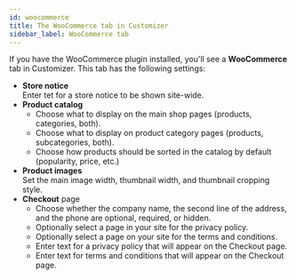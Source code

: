 ```yaml
---
id: woocommerce
title: The WooCommerce tab in Customizer
sidebar_label: WooCommerce tab
---
```

If you have the WooCommerce plugin installed, you'll see a **WooCommerce** tab in Customizer. This tab has the following settings:

* **Store notice**  
  Enter tet for a store notice to be shown site-wide.
* **Product catalog**
  * Choose what to display on the main shop pages (products, categories, both).
  * Choose what to display on product category pages (products, subcategories, both).
  * Choose how products should be sorted in the catalog by default (popularity, price, etc.)
* **Product images**  
  Set the main image width, thumbnail width, and thumbnail cropping style.
* **Checkout** page
  * Choose whether the company name, the second line of the address, and the phone are optional, required, or hidden.
  * Optionally select a page in your site for the privacy policy.
  * Optionally select a page on your site for the terms and conditions.
  * Enter text for a privacy policy that will appear on the Checkout page.
  * Enter text for terms and conditions that will appear on the Checkout page.
